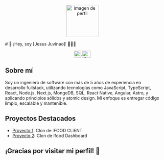 
<p align="center">
  <img width="105" alt="imagen de perfil" src="https://github.com/Jesus123780/Jesus123780/assets/53837840/3e39f575-8a21-4b23-9183-cd46f0493564">
</p>
# 👋 ¡Hey, soy [Jesus Juvinao]! 👨🏻‍💻
<p align="center">
  <span style="width: 8px;"> </span>
  <a href="https://www.linkedin.com/in/jesus-david-juvinao-perez-8a9352174/" target="blank">
    <img align="center" src="https://github.com/Jesus123780/Jesus123780/assets/53837840/e1494d7d-5e9c-4e1f-9001-7597a800de7d" alt="" height="23px" width="23px" />
  </a>
  <span style="width: 8px;"> </span>
  <a href="https://medium.com/@juvinaojesusd" target="blank">
    <img align="center" src="https://github.com/Jesus123780/Jesus123780/assets/53837840/b1bfca12-0888-4094-91ff-825c3be9db85" alt="Canal de Twitter de midudev" height="23px" width="28px" />
  </a>
</p>

## Sobre mí

Soy un ingeniero de software con más de 5 años de experiencia en desarrollo fullstack, utilizando tecnologías como JavaScript, TypeScript, React, Node.js, Next.js, MongoDB, SQL, React Native, Angular, Astro, y aplicando principios sólidos y atomic design. Mi enfoque es entregar código limpio, escalable y mantenible.

## Proyectos Destacados

- [Proyecto 1](https://eatsy-client.vercel.app/): Clon de IFOOD CLIENT
- [Proyecto 2](https://app-foodi-store.vercel.app/): Clon de Ifood Dashboard

## ¡Gracias por visitar mi perfil! 🚀

